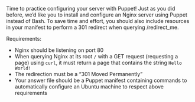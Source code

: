 Time to practice configuring your server with Puppet! Just as you did before, we’d like you to install and configure an Nginx server using Puppet instead of Bash. To save time and effort, you should also include resources in your manifest to perform a 301 redirect when querying /redirect_me.

Requirements:

- Nginx should be listening on port 80
- When querying Nginx at its root ```/``` with a GET request (requesting a page) using ```curl```, it must return a page that contains the string ```Hello World!```
- The redirection must be a “301 Moved Permanently”
- Your answer file should be a Puppet manifest containing commands to automatically configure an Ubuntu machine to respect above requirements
